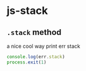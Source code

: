 # js-stack

## `.stack` method
a nice cool way print err stack
```js
console.log(err.stack)
process.exit(1)
```
